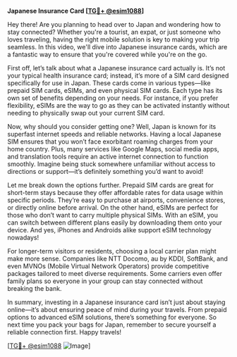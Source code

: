 **Japanese Insurance Card [[TG💪+ @esim1088](https://t.me/s/esim1088)]**

Hey there! Are you planning to head over to Japan and wondering how to stay connected? Whether you're a tourist, an expat, or just someone who loves traveling, having the right mobile solution is key to making your trip seamless. In this video, we'll dive into Japanese insurance cards, which are a fantastic way to ensure that you're covered while you're on the go.

First off, let’s talk about what a Japanese insurance card actually is. It’s not your typical health insurance card; instead, it’s more of a SIM card designed specifically for use in Japan. These cards come in various types—like prepaid SIM cards, eSIMs, and even physical SIM cards. Each type has its own set of benefits depending on your needs. For instance, if you prefer flexibility, eSIMs are the way to go as they can be activated instantly without needing to physically swap out your current SIM card.

Now, why should you consider getting one? Well, Japan is known for its superfast internet speeds and reliable networks. Having a local Japanese SIM ensures that you won’t face exorbitant roaming charges from your home country. Plus, many services like Google Maps, social media apps, and translation tools require an active internet connection to function smoothly. Imagine being stuck somewhere unfamiliar without access to directions or support—it’s definitely something you’d want to avoid!

Let me break down the options further. Prepaid SIM cards are great for short-term stays because they offer affordable rates for data usage within specific periods. They’re easy to purchase at airports, convenience stores, or directly online before arrival. On the other hand, eSIMs are perfect for those who don’t want to carry multiple physical SIMs. With an eSIM, you can switch between different plans easily by downloading them onto your device. And yes, iPhones and Androids alike support eSIM technology nowadays!

For longer-term visitors or residents, choosing a local carrier plan might make more sense. Companies like NTT Docomo, au by KDDI, SoftBank, and even MVNOs (Mobile Virtual Network Operators) provide competitive packages tailored to meet diverse requirements. Some carriers even offer family plans so everyone in your group can stay connected without breaking the bank.

In summary, investing in a Japanese insurance card isn’t just about staying online—it’s about ensuring peace of mind during your travels. From prepaid options to advanced eSIM solutions, there’s something for everyone. So next time you pack your bags for Japan, remember to secure yourself a reliable connection first. Happy travels!

[[TG💪+ @esim1088](https://t.me/s/esim1088) ![Image](https://i.postimg.cc/Y0z9fWf4/image.png)]